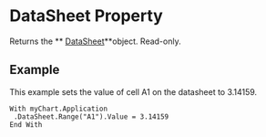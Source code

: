 
# DataSheet Property

Returns the  ** [DataSheet](370da200-e725-ac0f-fe3a-f919c7c7cc8e.md)**object. Read-only.


## Example

This example sets the value of cell A1 on the datasheet to 3.14159.


```
With myChart.Application 
 .DataSheet.Range("A1").Value = 3.14159 
End With
```

